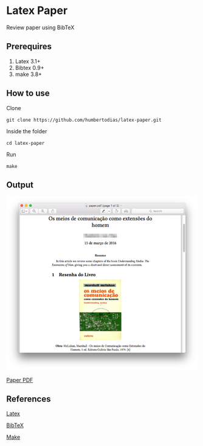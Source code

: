 # Latex Paper

Review paper using BibTeX

## Prerequires

1. Latex 3.1+
2. Bibtex 0.9+
3. make 3.8+

## How to use

Clone

```
git clone https://github.com/humbertodias/latex-paper.git
```

Inside the folder

```
cd latex-paper
```

Run

```
make
```


## Output
![Preview](output.png)

[Paper PDF](paper.pdf)

## References

[Latex](https://www.latex-project.org/)

[BibTeX](http://www.bibtex.org/)

[Make](https://www.gnu.org/software/make/)


